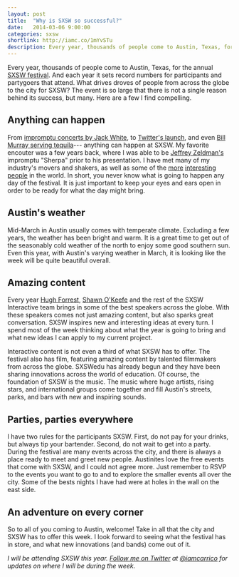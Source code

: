 ```yaml
---
layout: post
title:  "Why is SXSW so successful?"
date:   2014-03-06 9:00:00
categories: sxsw
shortlink: http://iamc.co/1mYvSTu
description: Every year, thousands of people come to Austin, Texas, for the annual SXSW festival. And each year it sets record numbers for participants and partygoers that attend. What drives droves of people from across the globe to the city for SXSW?
---
```


Every year, thousands of people come to Austin, Texas, for the annual [SXSW festival](http://sxsw.com/). And each year it sets record numbers for participants and partygoers that attend. What drives droves of people from across the globe to the city for SXSW? The event is so large that there is not a single reason behind its success, but many. Here are a few I find compelling.

<!--more-->

## Anything can happen

From [impromptu concerts by Jack White](http://www.youtube.com/watch?v=Mx7yky2C9Gk), to [Twitter's launch](http://laughingsquid.com/twitter-wins-sxsw-web-award/), and even [Bill Murray serving tequila](http://www.youtube.com/watch?v=fwwEGjGbxXM)--- anything can happen at SXSW. My favorite encouter was a few years back, where I was able to be [Jeffrey Zeldman's](http://www.zeldman.com/) impromptu "Sherpa" prior to his presentation. I have met many of my industry's movers and shakers, as well as some of the [more](http://ronenv.com/) [interesting](http://en.wikipedia.org/wiki/Vermin_Supreme) [people](https://twitter.com/timoreilly) in the world. In short, you never know what is going to happen any day of the festival. It is just important to keep your eyes and ears open in order to be ready for what the day might bring.

## Austin's weather

Mid-March in Austin usually comes with temperate climate. Excluding a few years, the weather has been bright and warm. It is a great time to get out of the seasonably cold weather of the north to enjoy some good southern sun. Even this year, with Austin's varying weather in March, it is looking like the week will be quite beautiful overall.

## Amazing content

Every year [Hugh Forrest](https://twitter.com/Hugh_W_Forrest), [Shawn O'Keefe](https://twitter.com/shawnokeefe) and the rest of the SXSW Interactive team brings in some of the best speakers across the globe. With these speakers comes not just amazing content, but also sparks great conversation. SXSW inspires new and interesting ideas at every turn. I spend most of the week thinking about what the year is going to bring and what new ideas I can apply to my current project.

Interactive content is not even a third of what SXSW has to offer. The festival also has film, featuring amazing content by talented filmmakers from across the globe. SXSWedu has already begun and they have been sharing innovations across the world of education. Of course, the foundation of SXSW is the music. The music where huge artists, rising stars, and international groups come together and fill Austin's streets, parks, and bars with new and inspiring sounds.

## Parties, parties everywhere

I have two rules for the participants SXSW. First, do not pay for your drinks, but always tip your bartender. Second, do not wait to get into a party. During the festival are many events across the city, and there is always a place ready to meet and greet new people. Austinites love the free events that come with SXSW, and I could not agree more. Just remember to RSVP to the events you want to go to and to explore the smaller events all over the city. Some of the bests nights I have had were at holes in the wall on the east side.

## An adventure on every corner

So to all of you coming to Austin, welcome! Take in all that the city and SXSW has to offer this week. I look forward to seeing what the festival has in store, and what new innovations (and bands) come out of it.

*I will be attending SXSW this year. <a href="https://twitter.com/intent/user?user_id=940528772" class="twitter" target="_blank">Follow me on Twitter</a> at [@iamcarrico](https://twitter.com/iamcarrico) for updates on where I will be during the week.*
